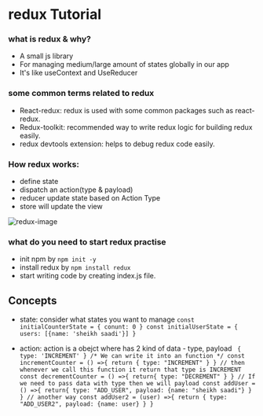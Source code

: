 # redux Tutorial

### what is redux & why?
* A small js library
* For managing medium/large amount of states globally in our app
* It's like useContext and UseReducer

### some common terms related to redux
* React-redux: redux is used with some common packages such as react-redux.
* Redux-toolkit: recommended way to write redux logic for building redux easily.
* redux devtools extension: helps to debug redux code easily. 

### How redux works:
* define state
* dispatch an action(type & payload)
* reducer update state based on Action Type
* store will update the view

![redux-image](https://user-images.githubusercontent.com/28184926/168863620-b2ffa708-8c0b-4b90-b81d-45212248b055.png)

### what do you need to start redux practise
* init npm by `npm init -y`
* install redux by `npm install redux`
* start writing code by creating index.js file.


## Concepts
* state: consider what states you want to manage
`const initialCounterState = {
     conunt: 0
}
const initialUserState = {
     users: [{name: 'sheikh saadi'}]
}`

* action: action is a obejct where has 2 kind of data - type, payload
`
{
     type: 'INCREMENT'
}
/* We can write it into an function */
const incrementCounter = () =>{
     return {
          type: "INCREMENT"
     }
}
// then whenever we call this function it return that type is INCREMENT
const decrementCounter = () =>{
     return{
          type: "DECREMENT"
     }
}
// If we need to pass data with type then we will payload
const addUser = () =>{
     return{
          type: "ADD_USER",
          payload: {name: "sheikh saadi"}
     }
}
// another way
const addUser2 = (user) =>{
     return {
          type: "ADD_USER2",
          payload: {name: user}
     }
}`
